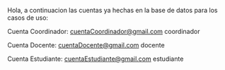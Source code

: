 Hola, a continuacion las cuentas ya hechas en la base de datos para los casos de uso:

Cuenta Coordinador:
cuentaCoordinador@gmail.com
coordinador

Cuenta Docente:
cuentaDocente@gmail.com
docente

Cuenta Estudiante:
cuentaEstudiante@gmail.com
estudiante
